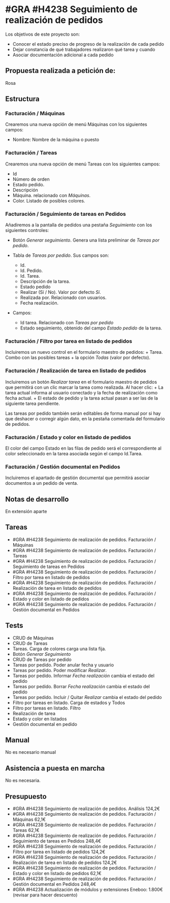 # #GRA #H4238 Seguimiento de realización de pedidos

Los objetivos de este proyecto son:
+ Conocer el estado preciso de progreso de la realización de cada pedido
+ Dejar constancia de qué trabajadores realizaron qué tarea y cuando
+ Asociar documentación adicional a cada pedido

## Propuesta realizada a petición de:
Rosa

## Estructura

### Facturación / Máquinas
Crearemos una nueva opción de menú Máquinas con los siguientes campos:
+ Nombre: Nombre de la máquina o puesto

### Facturación / Tareas 
Crearemos una nueva opción de menú Tareas con los siguientes campos:
+ Id
+ Número de orden
+ Estado pedido.
+ Descripción
+ Máquina. relacionado con _Máquinas_.
+ Color. Listado de posibles colores.

### Facturación / Seguimiento de tareas en Pedidos
Añadiremos a la pantalla de pedidos una pestaña _Seguimiento_ con los siguientes controles:
+ Botón _Generar seguimiento_. Genera una lista preliminar de _Tareas por pedido_.

+ Tabla de _Tareas por pedido_. Sus campos son:
    + Id.
    + Id. Pedido.
    + Id. Tarea.
    + Descripción de la tarea.
    + Estado pedido
    + Realizar (Sí / No). Valor por defecto _Sí_.
    + Realizada por. Relacionado con usuarios.
    + Fecha realización.

+ Campos:
    + Id tarea. Relacionado con _Tareas por pedido_
    + Estado seguimiento, obtenido del campo _Estado pedido_ de la tarea.


### Facturación / Filtro por tarea en listado de pedidos
Incluiremos un nuevo control en el formulario maestro de pedidos:
    + Tarea. Combo con las posibles tareas + la opción _Todas_ (valor por defecto).

### Facturación / Realización de tarea en listado de pedidos
Incluiremos un botón _Realizar tarea_ en el formulario maestro de pedidos que permitirá con un clic marcar la tarea como realizada. Al hacer clic:
    + La tarea actual informa al usuario conectado y la fecha de realización como fecha actual.
    + El estado de pedido y la tarea actual pasan a ser las de la siguiente tarea pendiente.

Las tareas por pedido también serán editables de forma manual por si hay que deshacer o corregir algún dato, en la pestaña comentada del formulario de pedidos.

### Facturación / Estado y color en listado de pedidos
El color del campo Estado en las filas de pedido será el correspondiente al color seleccionado en la tarea asociada según el campo Id.Tarea.

### Facturación / Gestión documental en Pedidos
Incluiremos el apartado de gestión documental que permitirá asociar documentos a un pedido de venta.

## Notas de desarrollo
En extensión aparte

## Tareas
* #GRA #H4238 Seguimiento de realización de pedidos. Facturación / Máquinas
* #GRA #H4238 Seguimiento de realización de pedidos. Facturación / Tareas 
* #GRA #H4238 Seguimiento de realización de pedidos. Facturación / Seguimiento de tareas en Pedidos
* #GRA #H4238 Seguimiento de realización de pedidos. Facturación / Filtro por tarea en listado de pedidos
* #GRA #H4238 Seguimiento de realización de pedidos. Facturación / Realización de tarea en listado de pedidos
* #GRA #H4238 Seguimiento de realización de pedidos. Facturación / Estado y color en listado de pedidos
* #GRA #H4238 Seguimiento de realización de pedidos. Facturación / Gestión documental en Pedidos

## Tests
+ CRUD de Máquinas
+ CRUD de Tareas
+ Tareas. Carga de colores carga una lista fija.
+ Botón _Generar Seguimiento_
+ CRUD de Tareas por pedido
+ Tareas por pedido. Poder anular fecha y usuario
+ Tareas por pedido. Poder modificar _Realizar_.
+ Tareas por pedido. Informar _Fecha realización_ cambia el estado del pedido
+ Tareas por pedido. Borrar _Fecha realización_ cambia el estado del pedido
+ Tareas por pedido. Incluir / Quitar _Realizar_ cambia el estado del pedido
+ Filtro por tareas en listado. Carga de estados y Todos
+ Filtro por tareas en listado. Filtro
+ Realización de tarea
+ Estado y color en listados
+ Gestión documental en pedido

## Manual
No es necesario manual

## Asistencia a puesta en marcha
No es necesaria.

## Presupuesto
* #GRA #H4238 Seguimiento de realización de pedidos. Análisis 124,2€
* #GRA #H4238 Seguimiento de realización de pedidos. Facturación / Máquinas 62,1€
* #GRA #H4238 Seguimiento de realización de pedidos. Facturación / Tareas 62,1€
* #GRA #H4238 Seguimiento de realización de pedidos. Facturación / Seguimiento de tareas en Pedidos 248,4€
* #GRA #H4238 Seguimiento de realización de pedidos. Facturación / Filtro por tarea en listado de pedidos 124,2€
* #GRA #H4238 Seguimiento de realización de pedidos. Facturación / Realización de tarea en listado de pedidos 124,2€
* #GRA #H4238 Seguimiento de realización de pedidos. Facturación / Estado y color en listado de pedidos 62,1€
* #GRA #H4238 Seguimiento de realización de pedidos. Facturación / Gestión documental en Pedidos 248,4€
* #GRA #H4238 Actualización de módulos y extensiones Eneboo: 1.800€ (revisar para hacer descuento)
